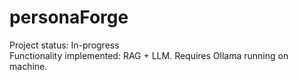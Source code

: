 # personaForge

Project status: In-progress  
Functionality implemented: RAG + LLM. Requires Ollama running on machine. 